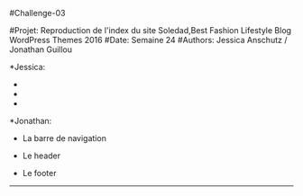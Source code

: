 #Challenge-03

#Projet: Reproduction de l'index du site Soledad,Best Fashion Lifestyle Blog WordPress Themes 2016
#Date: Semaine 24
#Authors: Jessica Anschutz / Jonathan Guillou




*Jessica:

* 


* 


* 





*Jonathan:

* La barre de navigation

* Le header

* Le footer

___
